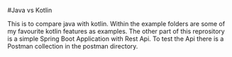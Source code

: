 #Java vs Kotlin

This is to compare java with kotlin. 
Within the example folders are some of my favourite kotlin features as examples.
The other part of this reprository is a simple Spring Boot Application with Rest Api.
To test the Api there is a Postman collection in the postman directory.